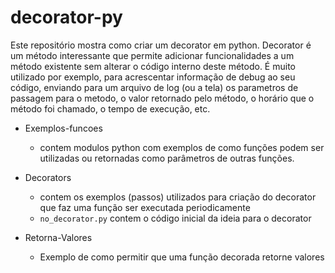 # decorator-py

Este repositório mostra como criar um decorator em python.
Decorator é um método interessante que permite adicionar funcionalidades a um método existente sem alterar o código interno deste método. É muito utilizado por exemplo, para acrescentar informação de debug ao seu código, enviando para um arquivo de log (ou a tela) os parametros de passagem para o metodo, o valor retornado pelo método, o horário que o método foi chamado, o tempo de execução, etc.

- Exemplos-funcoes
	+ contem modulos python com exemplos de como funções podem ser utilizadas ou retornadas como parâmetros de outras funções.

- Decorators
	+ contem os exemplos (passos) utilizados para criação do decorator que faz uma função ser executada periodicamente
	+ `no_decorator.py` contem o código inicial da ideia para o decorator

- Retorna-Valores
	+ Exemplo de como permitir que uma função decorada retorne valores
